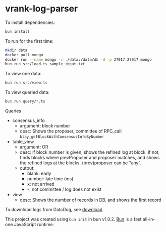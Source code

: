 # vrank-log-parser

To install dependencies:

```bash
bun install
```

To run for the first time:

```bash
mkdir data
docker pull mongo
docker run --name mongo -v ./data:/data/db -d -p 27017:27017 mongo
bun run src/load.ts sample_input.txt
```

To view one data:

```bash
bun run src/view.ts
```

To view queried data:

```bash
bun run query/*.ts
```

Queries

- consensus_info
  - argument: block number
  - desc: Shows the proposer, committee of RPC_call `klay_getBlockWithConsensusInfoByNumber`
- table_view
  - argument: <block number> OR <prev proposer> <proposer>
  - desc: if block number is given, shows the refined log at block.
    if not, finds blocks where prevProposer and proposer matches, and shows the refined logs at the blocks.
    (prev)proposer can be "any".
  - output:
    - blank: early
    - number: late time (ms)
    - x: not arrived
    - -: not committee / log does not exist
- view
  - desc: Shows the number of records in DB, and shows the first record

To download logs from DataDog, see [download](./download/README.md).

This project was created using `bun init` in bun v1.0.2. [Bun](https://bun.sh) is a fast all-in-one JavaScript runtime.
